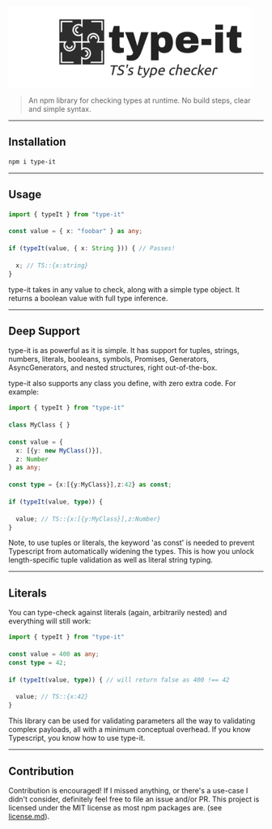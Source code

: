 ![type-it](./logo/type-it.png)

> An npm library for checking types at runtime. No build steps, clear and simple syntax.

---

## Installation

```sh
npm i type-it
```

---

## Usage

```ts
import { typeIt } from "type-it"

const value = { x: "foobar" } as any;

if (typeIt(value, { x: String })) { // Passes!

  x; // TS::{x:string}
}
```

type-it takes in any value to check, along with a simple type object. It returns a boolean value with full type inference.

---
## Deep Support

type-it is as powerful as it is simple. It has support for tuples, strings, numbers, literals, booleans, symbols, Promises, Generators, AsyncGenerators, and nested structures, right out-of-the-box.

type-it also supports any class you define, with zero extra code.  For example:

```ts
import { typeIt } from "type-it"

class MyClass { }

const value = {
  x: [{y: new MyClass()}],
  z: Number
} as any;

const type = {x:[{y:MyClass}],z:42} as const;

if (typeIt(value, type)) {

  value; // TS::{x:[{y:MyClass}],z:Number}
}
```

Note, to use tuples or literals, the keyword 'as const' is needed to prevent
Typescript from automatically widening the types. This is how you unlock
length-specific tuple validation as well as literal string typing.

---

## Literals

You can type-check against literals (again, arbitrarily nested) and everything will still work:


```ts
import { typeIt } from "type-it"

const value = 400 as any;
const type = 42;

if (typeIt(value, type)) { // will return false as 400 !== 42

  value; // TS::{x:42}
}
```

This library can be used for validating parameters all the way to validating complex payloads, all with a minimum conceptual overhead. If you know Typescript, you know how to use type-it.

---

## Contribution

Contribution is encouraged! If I missed anything, or there's a use-case I didn't consider, definitely feel free to file an issue and/or PR. This project is licensed under the MIT license as most npm packages are. (see [license.md](./license.md)).
